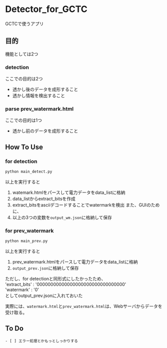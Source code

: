 # Detector_for_GCTC
GCTCで使うアプリ

## 目的
機能としては2つ
### detection
ここでの目的は2つ
- 透かし後のデータを成形すること
- 透かし情報を検出すること

### parse prev_watermark.html
ここでの目的は1つ
- 透かし前のデータを成形すること

## How To Use
### for detection
```bash
python main_detect.py
```
以上を実行すると
1. watemark.htmlをパースして電力データをdata_listに格納
2. data_listからextract_bitsを作成
3. extract_bitsをasciiデコードすることでwatermarkを検出
また、GUIのために、
4. 以上の3つの変数を```output_wm.json```に格納して保存

### for prev_watermark
```bash
python main_prev.py
```
以上を実行すると
1. prev_watermark.htmlをパースして電力データをdata_listに格納
2. ```output_prev.json```に格納して保存

ただし、for detectionと同形式にしたかったため、<br>
'extract_bits' : '00000000000000000000000000000000'<br>
'watermark' : '0'<br>
としてoutput_prev.jsonに入れておいた

実際には、```watermark.html```と```prev_watermark.html```は、Webサーバからデータを受け取る。

## To Do
~~~- [ ] WebサーバにHTTPリクエストしてデータを受け取る~~~
- [ ] エラー処理とかもっとしっかりする
